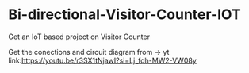 # Bi-directional-Visitor-Counter-IOT
Get an IoT based project on Visitor Counter

Get the conections and circuit diagram from
-> yt link:https://youtu.be/r3SX1tNjawI?si=Lj_fdh-MW2-VW08y
